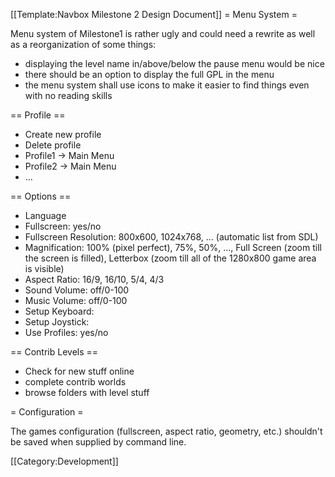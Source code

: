 [[Template:Navbox Milestone 2 Design Document]]
= Menu System =

Menu system of Milestone1 is rather ugly and could need a rewrite as well as a reorganization of some things:

* displaying the level name in/above/below the pause menu would be nice
* there should be an option to display the full GPL in the menu
* the menu system shall use icons to make it easier to find things even with no reading skills

== Profile ==

* Create new profile
* Delete profile
* Profile1 -> Main Menu
* Profile2 -> Main Menu
* ...

== Options == 

* Language
* Fullscreen: yes/no
* Fullscreen Resolution: 800x600, 1024x768, ... (automatic list from SDL)
* Magnification: 100% (pixel perfect), 75%, 50%, ..., Full Screen (zoom till the screen is filled), Letterbox (zoom till all of the 1280x800 game area is visible)
* Aspect Ratio: 16/9, 16/10, 5/4, 4/3
* Sound Volume: off/0-100
* Music Volume: off/0-100
* Setup Keyboard:
* Setup Joystick:
* Use Profiles: yes/no

== Contrib Levels ==

* Check for new stuff online
* complete contrib worlds
* browse folders with level stuff

= Configuration =

The games configuration (fullscreen, aspect ratio, geometry, etc.) shouldn't be saved when supplied by command line.

[[Category:Development]]
